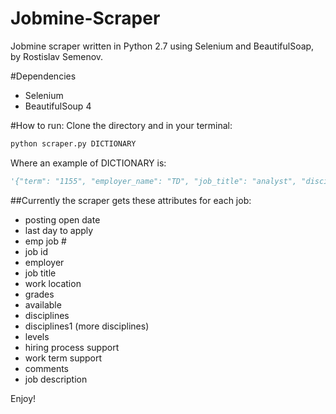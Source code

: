 # Jobmine-Scraper
Jobmine scraper written in Python 2.7 using Selenium and BeautifulSoap, by Rostislav Semenov.

#Dependencies
- Selenium
- BeautifulSoup 4

#How to run:
Clone the directory and in your terminal:
```python
python scraper.py DICTIONARY
```
Where an example of DICTIONARY is:

```python
'{"term": "1155", "employer_name": "TD", "job_title": "analyst", "disciplines": ["ENG-Software", "MATH-Computer Science", "MATH-Computing & Financial Management"], "junior": true, "intermediate": true, "senior": false}'
```

##Currently the scraper gets these attributes for each job:
- posting open date
- last day to apply
- emp job #
- job id
- employer
- job title
- work location
- grades
- available 
- disciplines
- disciplines1 (more disciplines)
- levels
- hiring process support
- work term support
- comments
- job description


Enjoy!

